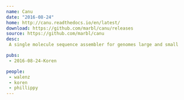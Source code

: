 ```yaml
---
name: Canu
date: "2016-08-24"
home: http://canu.readthedocs.io/en/latest/
download: https://github.com/marbl/canu/releases
source: https://github.com/marbl/canu
desc:
 A single molecule sequence assembler for genomes large and small

pubs:
 - 2016-08-24-Koren

people:
 - walenz
 - koren
 - phillippy
---
```

